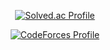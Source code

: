 <div align="center">
  
[![Solved.ac Profile](http://mazassumnida.wtf/api/v2/generate_badge?boj=me33x3)](https://solved.ac/me33x3)

[![CodeForces Profile](https://cf.leed.at?id=me33x3)](https://codeforces.com/profile/me33x3)
  
</div>
